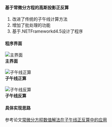 #### 基于常微分方程的高斯投影正反算

1. 改进了传统的子午线计算方法
2. 增加了批处理的功能
3. 基于.NETFrameworkd4.5设计了程序

#### 程序界面

![主界面](http://image.cnki.net/getimage.ashx?id=TLHC2018010040001)<br/>**主界面**<br/><br/>
![子午线正算](http://image.cnki.net/getimage.ashx?id=TLHC2018010040002)<br/>**子午线正算**<br/><br/>
![子午线反算](http://image.cnki.net/getimage.ashx?id=TLHC2018010040003)<br/>**子午线反算**<br/>

#### 具体实现思路

参考论文[常微分方程数值解法在子午线正反算中的应用](http://kns.cnki.net/KCMS/detail/detail.aspx?dbcode=CJFQ&dbname=CJFDTEMP&filename=TLHC201801004&uid=WEEvREcwSlJHSldRa1FhdkJkVWI2K2JQRXFxUjBYdExYTzgvdUpHQ1l4VT0=$9A4hF_YAuvQ5obgVAqNKPCYcEjKensW4ggI8Fm4gTkoUKaID8j8gFw!!&v=MjIyMzZyV00xRnJDVVJMS2ZaT2R2RnluaFZyek5NU0hEYmJHNEg5bk1ybzlGWUlSOGVYMUx1eFlTN0RoMVQzcVQ=)